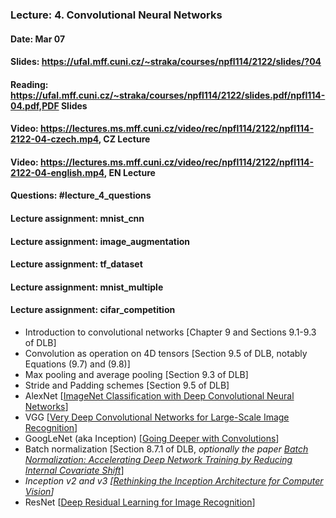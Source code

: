 ### Lecture: 4. Convolutional Neural Networks
#### Date: Mar 07
#### Slides: https://ufal.mff.cuni.cz/~straka/courses/npfl114/2122/slides/?04
#### Reading: https://ufal.mff.cuni.cz/~straka/courses/npfl114/2122/slides.pdf/npfl114-04.pdf,PDF Slides
#### Video: https://lectures.ms.mff.cuni.cz/video/rec/npfl114/2122/npfl114-2122-04-czech.mp4, CZ Lecture
#### Video: https://lectures.ms.mff.cuni.cz/video/rec/npfl114/2122/npfl114-2122-04-english.mp4, EN Lecture
#### Questions: #lecture_4_questions
#### Lecture assignment: mnist_cnn
#### Lecture assignment: image_augmentation
#### Lecture assignment: tf_dataset
#### Lecture assignment: mnist_multiple
#### Lecture assignment: cifar_competition

- Introduction to convolutional networks [Chapter 9 and Sections 9.1-9.3 of DLB]
- Convolution as operation on 4D tensors [Section 9.5 of DLB, notably Equations (9.7) and (9.8)]
- Max pooling and average pooling [Section 9.3 of DLB]
- Stride and Padding schemes [Section 9.5 of DLB]
- AlexNet [[ImageNet Classification with Deep Convolutional Neural Networks](https://papers.nips.cc/paper/4824-imagenet-classification-with-deep-convolutional-neural-networks.pdf)]
- VGG [[Very Deep Convolutional Networks for Large-Scale Image Recognition](https://arxiv.org/abs/1409.1556)]
- GoogLeNet (aka Inception) [[Going Deeper with Convolutions](https://arxiv.org/abs/1409.4842)]
- Batch normalization [Section 8.7.1 of DLB, *optionally the paper [Batch Normalization: Accelerating Deep Network Training by Reducing Internal Covariate Shift](https://arxiv.org/abs/1502.03167)*]
- *Inception v2 and v3 [[Rethinking the Inception Architecture for Computer Vision](https://arxiv.org/abs/1512.00567)]*
- ResNet [[Deep Residual Learning for Image Recognition](https://arxiv.org/abs/1512.03385)]
